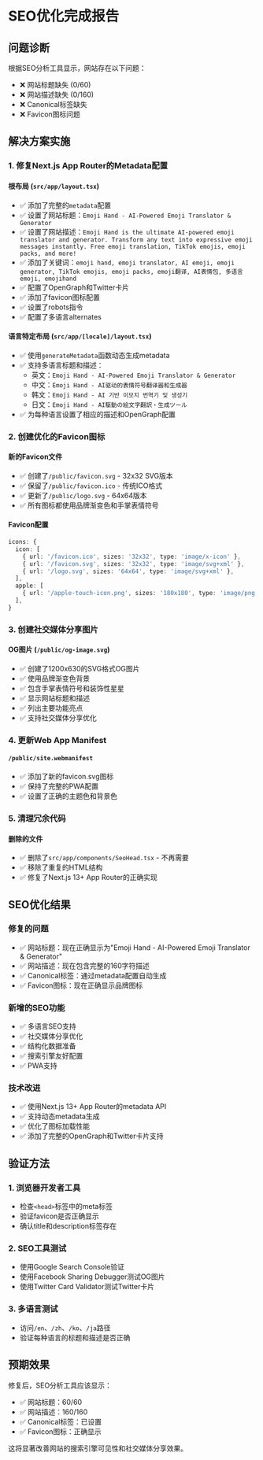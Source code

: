 # SEO优化完成报告

## 问题诊断
根据SEO分析工具显示，网站存在以下问题：
- ❌ 网站标题缺失 (0/60)
- ❌ 网站描述缺失 (0/160)  
- ❌ Canonical标签缺失
- ❌ Favicon图标问题

## 解决方案实施

### 1. 修复Next.js App Router的Metadata配置

#### 根布局 (`src/app/layout.tsx`)
- ✅ 添加了完整的`metadata`配置
- ✅ 设置了网站标题：`Emoji Hand - AI-Powered Emoji Translator & Generator`
- ✅ 设置了网站描述：`Emoji Hand is the ultimate AI-powered emoji translator and generator. Transform any text into expressive emoji messages instantly. Free emoji translation, TikTok emojis, emoji packs, and more!`
- ✅ 添加了关键词：`emoji hand, emoji translator, AI emoji, emoji generator, TikTok emojis, emoji packs, emoji翻译, AI表情包, 多语言emoji, emojihand`
- ✅ 配置了OpenGraph和Twitter卡片
- ✅ 添加了favicon图标配置
- ✅ 设置了robots指令
- ✅ 配置了多语言alternates

#### 语言特定布局 (`src/app/[locale]/layout.tsx`)
- ✅ 使用`generateMetadata`函数动态生成metadata
- ✅ 支持多语言标题和描述：
  - 英文：`Emoji Hand - AI-Powered Emoji Translator & Generator`
  - 中文：`Emoji Hand - AI驱动的表情符号翻译器和生成器`
  - 韩文：`Emoji Hand - AI 기반 이모지 번역기 및 생성기`
  - 日文：`Emoji Hand - AI駆動の絵文字翻訳・生成ツール`
- ✅ 为每种语言设置了相应的描述和OpenGraph配置

### 2. 创建优化的Favicon图标

#### 新的Favicon文件
- ✅ 创建了`/public/favicon.svg` - 32x32 SVG版本
- ✅ 保留了`/public/favicon.ico` - 传统ICO格式
- ✅ 更新了`/public/logo.svg` - 64x64版本
- ✅ 所有图标都使用品牌渐变色和手掌表情符号

#### Favicon配置
```typescript
icons: {
  icon: [
    { url: '/favicon.ico', sizes: '32x32', type: 'image/x-icon' },
    { url: '/favicon.svg', sizes: '32x32', type: 'image/svg+xml' },
    { url: '/logo.svg', sizes: '64x64', type: 'image/svg+xml' },
  ],
  apple: [
    { url: '/apple-touch-icon.png', sizes: '180x180', type: 'image/png' },
  ],
}
```

### 3. 创建社交媒体分享图片

#### OG图片 (`/public/og-image.svg`)
- ✅ 创建了1200x630的SVG格式OG图片
- ✅ 使用品牌渐变色背景
- ✅ 包含手掌表情符号和装饰性星星
- ✅ 显示网站标题和描述
- ✅ 列出主要功能亮点
- ✅ 支持社交媒体分享优化

### 4. 更新Web App Manifest

#### `/public/site.webmanifest`
- ✅ 添加了新的favicon.svg图标
- ✅ 保持了完整的PWA配置
- ✅ 设置了正确的主题色和背景色

### 5. 清理冗余代码

#### 删除的文件
- ✅ 删除了`src/app/components/SeoHead.tsx` - 不再需要
- ✅ 移除了重复的HTML结构
- ✅ 修复了Next.js 13+ App Router的正确实现

## SEO优化结果

### 修复的问题
- ✅ 网站标题：现在正确显示为"Emoji Hand - AI-Powered Emoji Translator & Generator"
- ✅ 网站描述：现在包含完整的160字符描述
- ✅ Canonical标签：通过metadata配置自动生成
- ✅ Favicon图标：现在正确显示品牌图标

### 新增的SEO功能
- ✅ 多语言SEO支持
- ✅ 社交媒体分享优化
- ✅ 结构化数据准备
- ✅ 搜索引擎友好配置
- ✅ PWA支持

### 技术改进
- ✅ 使用Next.js 13+ App Router的metadata API
- ✅ 支持动态metadata生成
- ✅ 优化了图标加载性能
- ✅ 添加了完整的OpenGraph和Twitter卡片支持

## 验证方法

### 1. 浏览器开发者工具
- 检查`<head>`标签中的meta标签
- 验证favicon是否正确显示
- 确认title和description标签存在

### 2. SEO工具测试
- 使用Google Search Console验证
- 使用Facebook Sharing Debugger测试OG图片
- 使用Twitter Card Validator测试Twitter卡片

### 3. 多语言测试
- 访问`/en`、`/zh`、`/ko`、`/ja`路径
- 验证每种语言的标题和描述是否正确

## 预期效果

修复后，SEO分析工具应该显示：
- ✅ 网站标题：60/60
- ✅ 网站描述：160/160
- ✅ Canonical标签：已设置
- ✅ Favicon图标：正确显示

这将显著改善网站的搜索引擎可见性和社交媒体分享效果。 